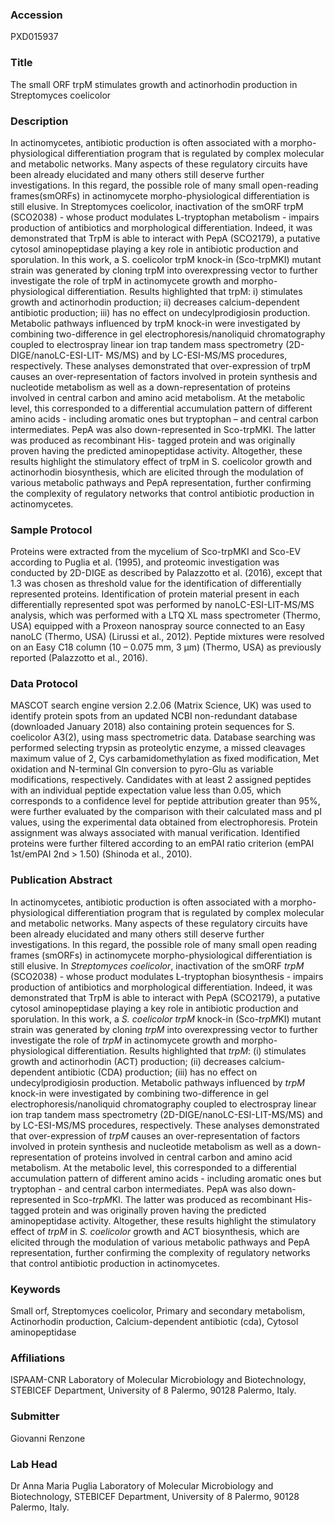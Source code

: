 ### Accession
PXD015937

### Title
The small ORF trpM stimulates growth and actinorhodin production in Streptomyces coelicolor

### Description
In actinomycetes, antibiotic production is often associated with a morpho-physiological differentiation program that is regulated by complex molecular and metabolic networks.  Many aspects of these regulatory circuits have been already elucidated and many others  still deserve further investigations. In this regard, the possible role of many small  open-reading frames(smORFs) in actinomycete morpho-physiological differentiation is still  elusive. In Streptomyces coelicolor, inactivation of the smORF trpM (SCO2038) - whose  product modulates L-tryptophan metabolism - impairs production of antibiotics and  morphological differentiation. Indeed, it was demonstrated that TrpM is able to interact  with PepA (SCO2179), a putative cytosol aminopeptidase playing a key role in antibiotic  production and sporulation. In this work, a S. coelicolor trpM knock-in (Sco-trpMKI)  mutant strain was generated by cloning trpM into overexpressing vector to further  investigate the role of trpM in actinomycete growth and morpho-physiological  differentiation. Results highlighted that trpM: i) stimulates growth and actinorhodin production; ii) decreases calcium-dependent antibiotic production; iii) has no effect on undecylprodigiosin production. Metabolic pathways influenced by trpM knock-in were  investigated by combining two-difference in gel electrophoresis/nanoliquid chromatography  coupled to electrospray linear ion trap tandem mass spectrometry (2D-DIGE/nanoLC-ESI-LIT- MS/MS) and by LC-ESI-MS/MS procedures, respectively. These analyses demonstrated that  over-expression of trpM causes an over-representation of factors involved in protein  synthesis and nucleotide metabolism as well as a down-representation of proteins involved  in central carbon and amino acid metabolism. At the metabolic level, this corresponded to  a differential accumulation pattern of different amino acids - including aromatic ones but tryptophan – and central carbon intermediates. PepA was also down-represented in Sco-trpMKI. The latter was produced as recombinant His- tagged protein and was originally proven having the predicted aminopeptidase activity.  Altogether, these results highlight the stimulatory effect of trpM in S. coelicolor growth and actinorhodin biosynthesis, which are elicited through the modulation of various  metabolic pathways and PepA representation, further confirming the complexity of  regulatory networks that control antibiotic production in actinomycetes.

### Sample Protocol
Proteins were extracted from the mycelium of Sco-trpMKI and Sco-EV according to Puglia et  al. (1995), and proteomic investigation was conducted by 2D-DIGE as described by  Palazzotto et al. (2016), except that 1.3 was chosen as threshold value for the  identification of differentially represented proteins. Identification of protein material  present in each differentially represented spot was performed by nanoLC-ESI-LIT-MS/MS  analysis, which was performed with a LTQ XL mass spectrometer (Thermo, USA) equipped with  a Proxeon nanospray source connected to an Easy nanoLC (Thermo, USA) (Lirussi et al.,  2012).  Peptide mixtures were resolved on an Easy C18 column (10 – 0.075 mm, 3 µm) (Thermo, USA)  as previously reported (Palazzotto et al., 2016).

### Data Protocol
MASCOT search engine version 2.2.06 (Matrix Science, UK) was used to identify protein  spots from an updated NCBI non-redundant database (downloaded January 2018) also  containing protein sequences for S. coelicolor A3(2), using mass spectrometric data.  Database searching was performed selecting trypsin as proteolytic enzyme, a missed  cleavages maximum value of 2, Cys carbamidomethylation as fixed modification, Met  oxidation and N-terminal Gln conversion to pyro-Glu as variable modifications,  respectively. Candidates with at least 2 assigned peptides with an individual peptide  expectation value less than 0.05, which corresponds to a confidence level for peptide  attribution greater than 95%, were further evaluated by the comparison with their  calculated mass and pI values, using the experimental data obtained from electrophoresis.  Protein assignment was always associated with manual verification. Identified proteins  were further filtered according to an emPAI ratio criterion (emPAI 1st/emPAI 2nd > 1.50)  (Shinoda et al., 2010).

### Publication Abstract
In actinomycetes, antibiotic production is often associated with a morpho-physiological differentiation program that is regulated by complex molecular and metabolic networks. Many aspects of these regulatory circuits have been already elucidated and many others still deserve further investigations. In this regard, the possible role of many small open reading frames (smORFs) in actinomycete morpho-physiological differentiation is still elusive. In <i>Streptomyces coelicolor</i>, inactivation of the smORF <i>trpM</i> (SCO2038) - whose product modulates L-tryptophan biosynthesis - impairs production of antibiotics and morphological differentiation. Indeed, it was demonstrated that TrpM is able to interact with PepA (SCO2179), a putative cytosol aminopeptidase playing a key role in antibiotic production and sporulation. In this work, a <i>S. coelicolor trpM</i> knock-in (Sco-<i>trpM</i>KI) mutant strain was generated by cloning <i>trpM</i> into overexpressing vector to further investigate the role of <i>trpM</i> in actinomycete growth and morpho-physiological differentiation. Results highlighted that <i>trpM</i>: (i) stimulates growth and actinorhodin (ACT) production; (ii) decreases calcium-dependent antibiotic (CDA) production; (iii) has no effect on undecylprodigiosin production. Metabolic pathways influenced by <i>trpM</i> knock-in were investigated by combining two-difference in gel electrophoresis/nanoliquid chromatography coupled to electrospray linear ion trap tandem mass spectrometry (2D-DIGE/nanoLC-ESI-LIT-MS/MS) and by LC-ESI-MS/MS procedures, respectively. These analyses demonstrated that over-expression of <i>trpM</i> causes an over-representation of factors involved in protein synthesis and nucleotide metabolism as well as a down-representation of proteins involved in central carbon and amino acid metabolism. At the metabolic level, this corresponded to a differential accumulation pattern of different amino acids - including aromatic ones but tryptophan - and central carbon intermediates. PepA was also down-represented in Sco-<i>trpM</i>KI. The latter was produced as recombinant His-tagged protein and was originally proven having the predicted aminopeptidase activity. Altogether, these results highlight the stimulatory effect of <i>trpM</i> in <i>S. coelicolor</i> growth and ACT biosynthesis, which are elicited through the modulation of various metabolic pathways and PepA representation, further confirming the complexity of regulatory networks that control antibiotic production in actinomycetes.

### Keywords
Small orf, Streptomyces coelicolor, Primary and secondary metabolism, Actinorhodin production, Calcium-dependent  antibiotic (cda), Cytosol aminopeptidase

### Affiliations
ISPAAM-CNR
Laboratory of Molecular Microbiology and Biotechnology, STEBICEF Department, University of 8 Palermo, 90128 Palermo, Italy.

### Submitter
Giovanni Renzone

### Lab Head
Dr Anna Maria Puglia
Laboratory of Molecular Microbiology and Biotechnology, STEBICEF Department, University of 8 Palermo, 90128 Palermo, Italy.


